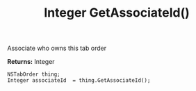 ﻿---
uid: crmscript_ref_NSTabOrder_GetAssociateId
title: Integer GetAssociateId()
intellisense: NSTabOrder.GetAssociateId
keywords: NSTabOrder, GetAssociateId
so.topic: reference
---

Associate who owns this tab order

**Returns:** Integer


```crmscript
NSTabOrder thing;
Integer associateId  = thing.GetAssociateId();
```


